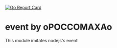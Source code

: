 [![Go Report Card](https://goreportcard.com/badge/gitlab.com/opoccomaxao-go/event)](https://goreportcard.com/report/gitlab.com/opoccomaxao-go/event) 
# event by oPOCCOMAXAo
This module imitates nodejs's event
